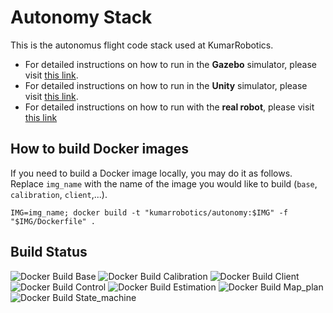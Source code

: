 # Autonomy Stack

This is the autonomus flight code stack used at KumarRobotics. 
 - For detailed instructions on how to run in the **Gazebo** simulator, please visit [this link](https://github.com/KumarRobotics/autonomy_stack/blob/master/docs/UnitySimulatorSetup.md).
 - For detailed instructions on how to run in the **Unity** simulator, please visit [this link](https://github.com/KumarRobotics/autonomy_stack/blob/master/docs/UnitySimulatorSetup.md).
 - For detailed instructions on how to run with the **real robot**, please visit [this link](https://github.com/KumarRobotics/autonomy_stack/blob/master/docs/RealRobotSetup.md)

## How to build Docker images

If you need to build a Docker image locally, you may do it as follows. Replace
`img_name` with the name of the image you would like to build (`base`,
`calibration`, `client`,...).

```
IMG=img_name; docker build -t "kumarrobotics/autonomy:$IMG" -f "$IMG/Dockerfile" .
```

## Build Status
![Docker Build Base](https://github.com/kumarrobotics/autonomy_stack/actions/workflows/docker-build-base.yaml/badge.svg)
![Docker Build Calibration](https://github.com/kumarrobotics/autonomy_stack/actions/workflows/docker-build-calibration.yaml/badge.svg)
![Docker Build Client](https://github.com/kumarrobotics/autonomy_stack/actions/workflows/docker-build-client.yaml/badge.svg)
![Docker Build Control](https://github.com/kumarrobotics/autonomy_stack/actions/workflows/docker-build-control.yaml/badge.svg)
![Docker Build Estimation](https://github.com/kumarrobotics/autonomy_stack/actions/workflows/docker-build-estimation.yaml/badge.svg)
![Docker Build Map_plan](https://github.com/kumarrobotics/autonomy_stack/actions/workflows/docker-build-map-plan.yaml/badge.svg)
![Docker Build State_machine](https://github.com/kumarrobotics/autonomy_stack/actions/workflows/docker-build-state-machine.yaml/badge.svg)

